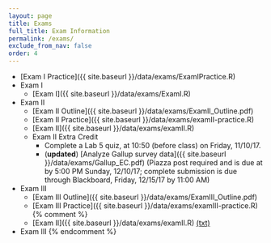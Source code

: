 ```yaml
---
layout: page
title: Exams 
full_title: Exam Information
permalink: /exams/
exclude_from_nav: false
order: 4
---
```

* [Exam I Practice]({{ site.baseurl }}/data/exams/ExamIPractice.R)
* Exam I
	* [Exam I]({{ site.baseurl }}/data/exams/ExamI.R)
* Exam II
	* [Exam II Outline]({{ site.baseurl }}/data/exams/ExamII_Outline.pdf)
	* [Exam II Practice]({{ site.baseurl }}/data/exams/examII-practice.R)
	* [Exam II]({{ site.baseurl }}/data/exams/examII.R)
    * Exam II Extra Credit 
        * Complete a Lab 5 quiz, at 10:50 (before class) on Friday, 11/10/17.
        * (<b>updated</b>) [Analyze Gallup survey data]({{ site.baseurl }}/data/exams/Gallup_EC.pdf) (Piazza post required and is due at by 5:00 PM Sunday, 12/10/17; complete submission is due through Blackboard, Friday, 12/15/17 by 11:00 AM) 
* Exam III
    * [Exam III Outline]({{ site.baseurl }}/data/exams/ExamIII_Outline.pdf)
	* [Exam III Practice]({{ site.baseurl }}/data/exams/examIII-practice.R)
{% comment %}
	* [Exam II]({{ site.baseurl }}/data/exams/examII.R) [(txt)](http://pastebin.com/raw/5i4N7Nj2)
* Exam III
{% endcomment %}
